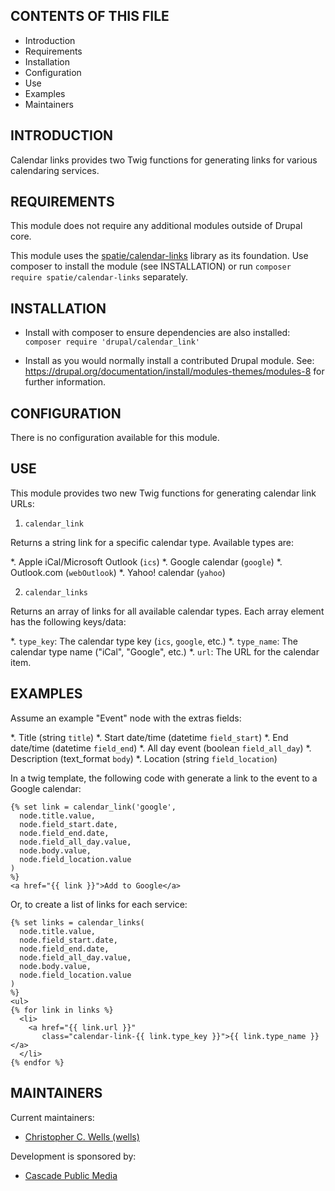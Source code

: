 CONTENTS OF THIS FILE
---------------------

 * Introduction
 * Requirements
 * Installation
 * Configuration
 * Use
 * Examples
 * Maintainers


INTRODUCTION
------------

Calendar links provides two Twig functions for generating links for various
calendaring services.


REQUIREMENTS
------------

This module does not require any additional modules outside of Drupal core.

This module uses the 
[spatie/calendar-links](https://packagist.org/packages/spatie/calendar-links)
library as its foundation. Use composer to install the module (see INSTALLATION)
or run `composer require spatie/calendar-links` separately.


INSTALLATION
------------

 * Install with composer to ensure dependencies are also installed: 
   `composer require 'drupal/calendar_link'`

 * Install as you would normally install a contributed Drupal module. See:
   https://drupal.org/documentation/install/modules-themes/modules-8
   for further information.


CONFIGURATION
-------------

There is no configuration available for this module.

USE
---

This module provides two new Twig functions for generating calendar link URLs:

1. `calendar_link`

Returns a string link for a specific calendar type. Available types are:

*. Apple iCal/Microsoft Outlook (`ics`)
*. Google calendar (`google`)
*. Outlook.com (`webOutlook`)
*. Yahoo! calendar (`yahoo`)

2. `calendar_links`

Returns an array of links for all available calendar types. Each array element
has the following keys/data:

*. `type_key`: The calendar type key (`ics`, `google`, etc.)
*. `type_name`: The calendar type name ("iCal", "Google", etc.)
*. `url`: The URL for the calendar item.


EXAMPLES
--------

Assume an example "Event" node with the extras fields:

*. Title (string `title`)
*. Start date/time (datetime `field_start`)
*. End date/time (datetime `field_end`)
*. All day event (boolean `field_all_day`)
*. Description (text_format `body`)
*. Location (string `field_location`)

In a twig template, the following code with generate a link to the event to a 
Google calendar:

```twig
{% set link = calendar_link('google', 
  node.title.value,
  node.field_start.date,
  node.field_end.date,
  node.field_all_day.value,
  node.body.value,
  node.field_location.value
)
%}
<a href="{{ link }}">Add to Google</a>
```

Or, to create a list of links for each service:

```twig
{% set links = calendar_links(
  node.title.value,
  node.field_start.date,
  node.field_end.date,
  node.field_all_day.value,
  node.body.value,
  node.field_location.value
)
%}
<ul>
{% for link in links %}
  <li>
    <a href="{{ link.url }}" 
       class="calendar-link-{{ link.type_key }}">{{ link.type_name }}</a>
  </li>
{% endfor %}
```


MAINTAINERS
-----------

Current maintainers:

 * [Christopher C. Wells (wells)](https://www.drupal.org/u/wells)

Development is sponsored by:

 * [Cascade Public Media](https://www.drupal.org/cascade-public-media)
